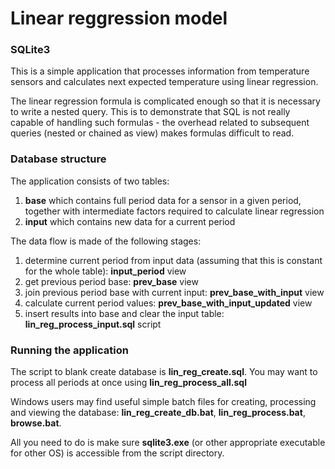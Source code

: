 # Linear reggression model #
### SQLite3 ###

This is a simple application that processes information from temperature sensors 
and calculates next expected temperature using linear regression.

The linear regression formula is complicated enough so that it is necessary to write 
a nested query. This is to demonstrate that SQL is not really capable of handling such formulas - 
the overhead related to subsequent queries (nested or chained as view) makes formulas difficult to read.

### Database structure ###

The application consists of two tables:
1. **base** which contains full period data for a sensor in a given period, together with intermediate factors required to calculate linear regression
2. **input** which contains new data for a current period

The data flow is made of the following stages:

1. determine current period from input data (assuming that this is constant for the whole table): **input_period** view
2. get previous period base: **prev_base** view 
3. join previous period base with current input: **prev_base_with_input** view
4. calculate current period values: **prev_base_with_input_updated** view
5. insert results into base and clear the input table: **lin_reg_process_input.sql** script

### Running the application ###

The script to blank create database is **lin_reg_create.sql**. You may want to process all periods at once using **lin_reg_process_all.sql**

Windows users may find useful simple batch files for creating, processing and viewing the database: 
**lin_reg_create_db.bat**, **lin_reg_process.bat**, **browse.bat**. 

All you need to do is make sure **sqlite3.exe** (or other appropriate executable for other OS) is accessible from the script directory.
